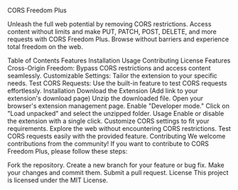 CORS Freedom Plus

Unleash the full web potential by removing CORS restrictions. Access content without limits and make PUT, PATCH, POST, DELETE, and more requests with CORS Freedom Plus. Browse without barriers and experience total freedom on the web.

Table of Contents
Features
Installation
Usage
Contributing
License
Features
Cross-Origin Freedom: Bypass CORS restrictions and access content seamlessly.
Customizable Settings: Tailor the extension to your specific needs.
Test CORS Requests: Use the built-in feature to test CORS requests effortlessly.
Installation
Download the Extension (Add link to your extension's download page)
Unzip the downloaded file.
Open your browser's extension management page.
Enable "Developer mode."
Click on "Load unpacked" and select the unzipped folder.
Usage
Enable or disable the extension with a single click.
Customize CORS settings to fit your requirements.
Explore the web without encountering CORS restrictions.
Test CORS requests easily with the provided feature.
Contributing
We welcome contributions from the community! If you want to contribute to CORS Freedom Plus, please follow these steps:

Fork the repository.
Create a new branch for your feature or bug fix.
Make your changes and commit them.
Submit a pull request.
License
This project is licensed under the MIT License.
